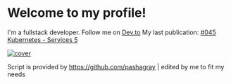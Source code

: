 # Welcome to my profile!
I'm a fullstack developer. Follow me on [Dev.to](https://dev.to/elkhatibomar)
My last publication:
[#045 Kubernetes - Services 5 ](https://dev.to/elkhatibomar/045-kubernetes-services-5-1mca)

[![cover](https://res.cloudinary.com/practicaldev/image/fetch/s--xVvW1Tdw--/c_imagga_scale,f_auto,fl_progressive,h_420,q_auto,w_1000/https://dev-to-uploads.s3.amazonaws.com/i/39s5l1tjb3f0kgkl2uf8.png)](https://dev.to/elkhatibomar/045-kubernetes-services-5-1mca)



Script is provided by https://github.com/pashagray | edited by me to fit my needs
